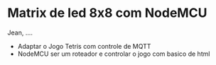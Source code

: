 
# Matrix de led 8x8 com NodeMCU

Jean, ....

* Adaptar o Jogo Tetris com controle de MQTT
* NodeMCU ser um roteador e controlar o jogo com basico de html
